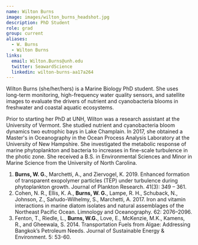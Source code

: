 ```yaml
---
name: Wilton Burns
image: images/wilton_burns_headshot.jpg
description: PhD Student
role: grad
group: current
aliases:
  - W. Burns
  - Wilton Burns
links:
  email: Wilton.Burns@unh.edu
  twitter: SeawardScience
  linkedin: wilton-burns-aa17a264
---
```


Wilton Burns (she/her/hers) is a Marine Biology PhD student. She uses long-term monitoring, high-frequency water quality sensors, and satellite images to evaluate the drivers of nutrient and cyanobacteria blooms in freshwater and coastal aquatic ecosystems.

Prior to starting her PhD at UNH, Wilton was a research assistant at the University of Vermont. She studied nutrient and cyanobacteria bloom dynamics two eutrophic bays in Lake Champlain. In 2017, she obtained a Master's in Oceanography in the Ocean Process Analysis Laboratory at the University of New Hampshire. She investigated the metabolic response of marine phytoplankton and bacteria to increases in fine-scale turbulence in the photic zone. She received a B.S. in Environmental Sciences and Minor in Marine Science from the University of North Carolina.

1. **Burns, W. G.**, Marchetti, A., and Ziervogel, K. 2019. Enhanced formation of transparent exopolymer particles (TEP) under turbulence during phytoplankton growth. Journal of Plankton Research. 41(3): 349 – 361.
2. Cohen, N. R., Ellis, K. A., **Burns, W. G.**, Lampe, R. H., Schuback, N., Johnson, Z., Sañudo-Wilhelmy, S., Marchetti, A. 2017. Iron and vitamin interactions in marine diatom isolates and natural assemblages of the Northeast Pacific Ocean. Limnology and Oceanography. 62: 2076–2096.
3. Fenton, T., Riedle, L., **Burns, W.G.**, Love, E., McKenzie, M.K., Kamens, R., and Gheewala, S. 2014. Transportation Fuels from Algae: Addressing Bangkok’s Petroleum Needs. Journal of Sustainable Energy & Environment. 5: 53-60.
